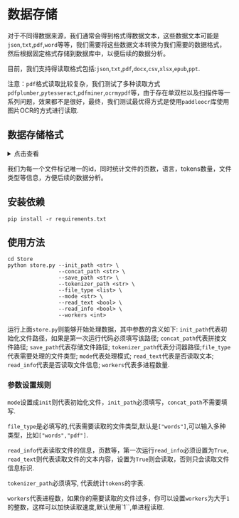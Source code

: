 # 数据存储

对于不同得数据来源，我们通常会得到格式得数据文本，这些数据文本可能是`json`,`txt`,`pdf`,`word`等等，我们需要将这些数据文本转换为我们需要的数据格式，然后根据固定格式存储到数据库中，以便后续的数据分析。

目前，我们支持得读取格式包括:`json`,`txt`,`pdf`,`docx`,`csv`,`xlsx`,`epub`,`ppt`.

注意：`pdf`格式读取比较复杂，我们测试了多种读取方式`pdfplumber`,`pytesseract`,`pdfminer`,`ocrmypdf`等，由于存在单双栏以及扫描件等一系列问题，效果都不是很好，最终，我们测试最优得方式是使用`paddleocr`库使用图片OCR的方式进行读取.

## 数据存储格式

</details>

<details><summary>点击查看</summary>

```
{
    "file_title": "Elementary_theory_of_factoring_trinomials_with_integer",
    "file_type": "pdf",
    "file_address":"Elementary_theory_of_factoring_trinomials_with_integer.pdf",
    "file_pages": 9,
    "file_language": "en",
    "file_dir": "book_en",
    "file_tokens": 6650,
    "file_id": "PLWAze3iG6So",
    "text": "This article ...",
}
```
</details>

我们为每一个文件标记唯一的id，同时统计文件的页数，语言，tokens数量，文件类型等信息，方便后续的数据分析。

## 安装依赖

```
pip install -r requirements.txt
```

## 使用方法

```
cd Store
python store.py --init_path <str> \
                --concat_path <str> \
                --save_path <str> \
                --tokenizer_path <str> \
                --file_type <list> \
                --mode <str> \
                --read_text <bool> \
                --read_info <bool> \
                --workers <int> 
```
运行上面`store.py`则能够开始处理数据，其中参数的含义如下: 
    `init_path`代表初始化文件路径，如果是第一次运行代码必须填写该路径;
    `concat_path`代表拼接文件路径; `save_path`代表存储文件路径;
    `tokenizer_path`代表分词器路径;`file_type`代表需要处理的文件类型;
    `mode`代表处理模式; `read_text`代表是否读取文本; `read_info`代表是否读取文件信息; `workers`代表多进程数量.

### 参数设置规则

`mode`设置成`init`则代表初始化文件，`init_path`必须填写，`concat_path`不需要填写.

`file_type`是必填写的,代表需要读取的文件类型,默认是`["words"]`,可以输入多种类型，比如`["words","pdf"]`.

`read_info`代表读取文件的信息，页数等，第一次运行`read_info`必须设置为`True`, `read_text`则代表读取文件的文本内容，设置为`True`则会读取，否则只会读取文件信息标识.

`tokenizer_path`必须填写, 代表统计`tokens`的字表.

`workers`代表进程数，如果你的需要读取的文件过多，你可以设置`workers`为大于`1`的整数，这样可以加快读取速度,默认使用`1``,单进程读取.


